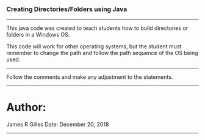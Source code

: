 ### Creating Directories/Folders using Java
---
This java code was created to teach students how to build directories or folders in a Windows OS.

This code will work for other operating systems,
but the student must remember to change the path 
and follow the path sequence of the OS being used.

---

Follow the comments and make any adjustment to the statements.

---

# Author: 
James R Gilles
Date: December 20, 2018

---

